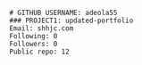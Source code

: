 
    # GITHUB USERNAME: adeola55
    ### PROJECT1: updated-portfolio
    Email: shhjc.com
    Following: 0
    Followers: 0
    Public repo: 12
    